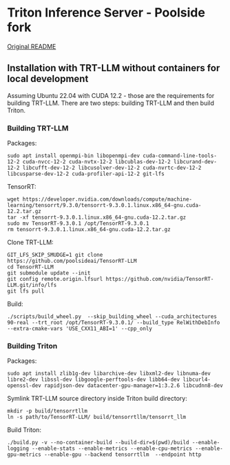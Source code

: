 # Triton Inference Server - Poolside fork

[Original README](https://github.com/triton-inference-server/server/blob/main/README.md)

## Installation with TRT-LLM without containers for local development

Assuming Ubuntu 22.04 with CUDA 12.2 - those are the requirements for building TRT-LLM.
There are two steps: building TRT-LLM and then build Triton.

### Building TRT-LLM

Packages:

```
sudo apt install openmpi-bin libopenmpi-dev cuda-command-line-tools-12-2 cuda-nvcc-12-2 cuda-nvtx-12-2 libcublas-dev-12-2 libcurand-dev-12-2 libcufft-dev-12-2 libcusolver-dev-12-2 cuda-nvrtc-dev-12-2 libcusparse-dev-12-2 cuda-profiler-api-12-2 git-lfs
```

TensorRT:

```
wget https://developer.nvidia.com/downloads/compute/machine-learning/tensorrt/9.3.0/tensorrt-9.3.0.1.linux.x86_64-gnu.cuda-12.2.tar.gz
tar -xf tensorrt-9.3.0.1.linux.x86_64-gnu.cuda-12.2.tar.gz
sudo mv TensorRT-9.3.0.1 /opt/TensorRT-9.3.0.1
rm tensorrt-9.3.0.1.linux.x86_64-gnu.cuda-12.2.tar.gz
```

Clone TRT-LLM:

```
GIT_LFS_SKIP_SMUDGE=1 git clone https://github.com/poolsideai/TensorRT-LLM
cd TensorRT-LLM
git submodule update --init
git config remote.origin.lfsurl https://github.com/nvidia/TensorRT-LLM.git/info/lfs
git lfs pull
```

Build:

```
./scripts/build_wheel.py  --skip_building_wheel --cuda_architectures 90-real --trt_root /opt/TensorRT-9.3.0.1/ --build_type RelWithDebInfo --extra-cmake-vars 'USE_CXX11_ABI=1' --cpp_only
```

### Building Triton

Packages:

```
sudo apt install zlib1g-dev libarchive-dev libxml2-dev libnuma-dev libre2-dev libssl-dev libgoogle-perftools-dev libb64-dev libcurl4-openssl-dev rapidjson-dev datacenter-gpu-manager=1:3.2.6 libcudnn8-dev
```

Symlink TRT-LLM source directory inside Triton build directory:

```
mkdir -p build/tensorrtllm
ln -s path/to/TensorRT-LLM/ build/tensorrtllm/tensorrt_llm
```

Build Triton:

```
./build.py -v --no-container-build --build-dir=$(pwd)/build --enable-logging --enable-stats --enable-metrics --enable-cpu-metrics --enable-gpu-metrics --enable-gpu --backend tensorrtllm  --endpoint http
```